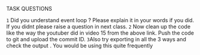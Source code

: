 TASK QUESTIONS

`1` Did you understand event loop ? Please explain it in your words if you did. If you didnt please raise a question in next class.
`2` Now clean up the code like the way the youtuber did in video 15 from the above link. Push the code to git and upload the commit ID.
`3`Also try exporting in all the 3 ways and check the output . You would be using this quite frequently